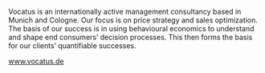 Vocatus is an internationally active management consultancy based in Munich and Cologne. Our focus is on price strategy and sales optimization. The basis of our success is in using behavioural economics to understand and shape end consumers’ decision processes. This then forms the basis for our clients’ quantifiable successes.

www.vocatus.de
